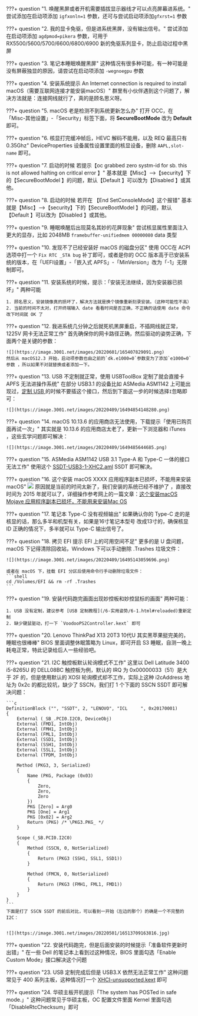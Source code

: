 ???+ question "1. 唤醒黑屏或者开机需要插拔显示器线才可以点亮屏幕进系统。"
	尝试添加在启动项添加 `igfxonln=1` 参数，还可与尝试启动项添加`gfxrst=1` 参数



???+ question "2. 我的显卡免驱，但是进系统黑屏，没有输出信号。"
	尝试添加在启动项添加 `agdpmod=pikera` 参数，可用于 RX5500/5600/5700/6600/6800/6900 新的免驱系列显卡，防止启动过程中黑屏

???+ question "3. 笔记本睡眠唤醒黑屏"
	这种情况有很多种可能，有一种可能是没有屏蔽独显的原因，请尝试在启动项添加  `-wegnoegpu`  参数

???+ question "4. 安装系统提示 An Internet connection is required to install macOS（需要互联网连接才能安装macOS）"
	群里有小伙伴遇到这个问题了，解决方法就是：连接网线就行了，真的是顾名思义呀。

???+ question "5. macOS 老是检测不到系统更新怎么办"
	打开 OCC，在「Misc-其他设置」-「Security」标签下面，将 **SecureBootMode** 改为 **Default** 即可。

???+ question "6. 核显打完缓冲帧后，HEVC 解码不能用，以及 REQ 最高只有 0.35Ghz"
	DeviceProperties 设备属性设置里面的核显设备，删除 `AAPL,slot-name` 即可。

???+ question "7. 启动的时候 若提示【oc grabbed zero systm-id for sb. this is not allowed halting on critlcal error 】"
	基本就是【Misc】-->【security】下的【SecureBootModel 】的问题，默认【Default 】可以改为【Disabled 】或其他。

???+ question "8. 启动的时候 若开在 【End SetConsoleMode】这个报错"
	基本就是【Misc】-->【security】下的【SecureBootModel 】的问题，默认【Default 】可以改为【Disabled 】或其他。

???+ question "9. 睡眠唤醒后出现莫名其妙的花屏现象"
	尝试核显属性里面注入更大的显存，比如 2048MB `framebuffer-unifiedmem 00000080` data 类型

???+ question "10. 发现不了已经安装好 macOS 的磁盘分区"
	使用 OCC在 ACPI 选项中打一个 `Fix RTC _STA bug` 补丁即可，或者是你的 OCC 版本高于已安装系统的版本，在「UEFI设置」-「嵌入式 APFS」-「MinVersion」改为「-1」无限制即可。

???+ question "11. 安装系统的时候，提示：「安装无法继续，因为安装器已损坏」"
	两种可能

	1. 顾名思义，安装镜像真的损坏了，解决方法就是换个镜像重新刻录安装。（这种可能性不高）
	2. 当前的时间不太对，打开终端输入 date 看看时间是否正确，不正确的话使用 date 命令改下时间就 OK 了

???+ question "12. 我进系统几分钟之后就死机黑屏重启，不插网线就正常，1225V 网卡无法正常工作"
	首先确保你的网卡路径正确，然后驱动的姿势正确，下面两个是关键的参数： 
	

	![](https://image.3001.net/images/20220601/165407829091.png) 
	然后从 macOS12.3 开始，启动项参数也由之前的`dk.e1000=0`参数变为了添加`e1000=0`参数 ，所以如果不对就替换或者添加一下。

???+ question "13. USB 不定制就正常，使用 USBToolBox 定制了就会直接卡 APFS 无法进操作系统"
	在部分 USB3.1 的设备比如 ASMedia ASM1142 上可能出现过，[定制 USB ](/6-实用姿势/6-1/)的时候不要插这个接口，然后到下面这一步的时候选择`I`忽略即可：
	

	![](https://image.3001.net/images/20220409/16494854148280.png)

???+ question "14. macOS 10.13.6 的应用商店无法使用，下载提示「使用已购页面再试一次」"
	其实就是  10.13.6 的应用商店太老了，更新一下浏览器和 iTunes ，这些玄学问题即可解决：
	

	![](https://image.3001.net/images/20220409/1649485644685.png)

???+ question "15. ASMedia ASM1142 USB 3.1 Type-A 和 Type-C 一体的接口无法工作"
	使用这个 [SSDT-USB3-1-XHC2.aml](https://sqlsec.lanzoub.com/iWZDt02w295g) SSDT 即可解决。

???+ question "16. 这个安装 macOS XXXX 应用程序副本已损坏，不能用来安装 macOS"
	![](https://image.3001.net/images/20220409/16494864391246.png)
	原因就是当前的时间太新了，我们安装的系统已经不维护了 ，直接改时间为 2015 年就可以了，详细操作参考网上的一篇文章：[这个安装macOS Mojave 应用程序副本已损坏，不能用来安装Mac OS](https://zhuanlan.zhihu.com/p/88597219)

???+ question "17. 笔记本 Type-C 没有视频输出"
	如果确认你的  Type-C 走的是核显的话，那么多半和机型有关，如果是16寸笔记本型号 改成13寸的，确保核显 ID 正确的情况下，多半就可以 Type-C 输出信号了。

???+ question "18. 拷贝 EFI 提示 EFI 上的可用空间不足"
	更多的是 U 盘问题，macOS 下记得清除回收站，Windows 下可以手动删除 .Trashes 垃圾文件：

	![](https://image.3001.net/images/20220409/16495143059696.png)
	
	或者在 macOS 下，挂载 EFI 分区后使用命令行手动删除垃圾文件：
	```shell
	cd /Volumes/EFI && rm -rf .Trashes 
	```

???+ question "19. 安装代码跑完画面出现妙控板和妙控鼠标的画面"
	两种可能：

	1. USB 没有定制，建议参考 [USB 定制教程](/6-实用姿势/6-1.html#reloaded)重新定制
	2. 缺少键鼠驱动，打一下 `VoodooPS2Controller.kext` 即可

???+ question "20. Lenovo ThinkPad X13 20T3 10代U 其实黑苹果挺完美的，睡眠也很棒棒"
	BIOS 里面调整休眠策略为 Linux，即可开启 S3 睡眠，自测一晚上耗电正常，特此记录给后人一些经验吧。

???+ question "21. I2C 触控板默认轮询模式不工作"
	这里以 Dell Latitude 3400 i5-8265U 的 DELL08BC 触控板为例，默认的 IRQ 为 0x00000033（51）是大于 2F 的，但是使用默认的 XOSI 轮询模式却不工作，实际上这种 i2cAddress 地址为 0x2c 的都比较坑，缺少了 SSCN，我们打 1 个下面的 SSCN SSDT 即可解决问题：
	

	```c
	DefinitionBlock ("", "SSDT", 2, "LENOVO", "ICL     ", 0x20170001)
	{
	    External (_SB_.PCI0.I2C0, DeviceObj)
	    External (FMD1, IntObj)
	    External (FMH1, IntObj)
	    External (FML1, IntObj)
	    External (SSD1, IntObj)
	    External (SSH1, IntObj)
	    External (SSL1, IntObj)
	    External (TPDM, IntObj)
	
	    Method (PKG3, 3, Serialized)
	    {
	        Name (PKG, Package (0x03)
	        {
	            Zero, 
	            Zero, 
	            Zero
	        })
	        PKG [Zero] = Arg0
	        PKG [One] = Arg1
	        PKG [0x02] = Arg2
	        Return (PKG) /* \PKG3.PKG_ */
	    }
	
	    Scope (_SB.PCI0.I2C0)
	    {
	        Method (SSCN, 0, NotSerialized)
	        {
	            Return (PKG3 (SSH1, SSL1, SSD1))
	        }
	
	        Method (FMCN, 0, NotSerialized)
	        {
	            Return (PKG3 (FMH1, FML1, FMD1))
	        }
	    }
	}
	```
	下面是打了 SSCN SSDT 的前后对比，可以看到一开始（左边的那个）的确是一个不完整的 I2C：


	![](https://image.3001.net/images/20220501/16513709163816.jpg)

???+ question "22. 安装代码跑完，但是后面安装的时候提示「准备软件更新时出错」"
	在一些 Dell 的笔记本上看到过这种情况，BIOS 里面勾选「Enable Custom Mode」接口解决这个问题

???+ question "23. USB 定制完成后但是 USB3.X 依然无法正常工作"
	这种问题常见于 400 系列主板，这种情况打一个 [XHCI-unsupported.kext](https://sqlsec.lanzoub.com/i8CUI046dufe) 即可

???+ question "24. 华硕主板开机提示「The system has POSTed in safe mode.」"
	这种问题常见于华硕主板，OC 配置文件里面 Kernel 里面勾选「DisableRtcChecksum」即可
